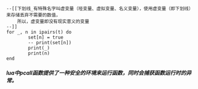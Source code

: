 ```
--[[下划线_有特殊名字叫虚变量（哑变量、虚拟变量、名义变量），使用虚变量（即下划线）来存储丢弃不需要的数值，
    所以，虚变量即没有现实意义的变量
--]]
for _, n in ipairs(t) do
        set[n] = true
        -- print(set[n])
        print(_)
        print(n)
end
```
##### lua中pcall函数提供了一种安全的环境来运行函数，同时会捕获函数运行时的异常。